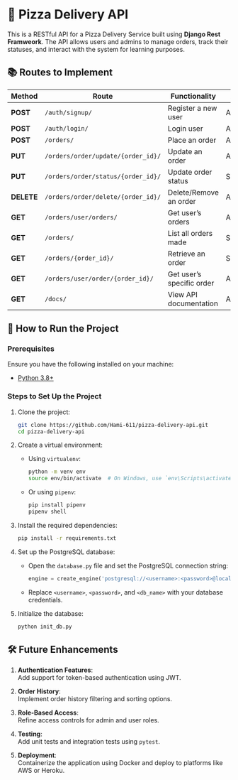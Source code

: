 
# 🍕 Pizza Delivery API

This is a RESTful API for a Pizza Delivery Service built using **Django Rest Framweork**. The API allows users and admins to manage orders, track their statuses, and interact with the system for learning purposes.  

## 📚 Routes to Implement

| **Method** | **Route**                              | **Functionality**         | **Access**   |
|------------|----------------------------------------|---------------------------|--------------|
| **POST**   | `/auth/signup/`                        | Register a new user       | All users    |
| **POST**   | `/auth/login/`                         | Login user                | All users    |
| **POST**   | `/orders/`                             | Place an order            | All users    |
| **PUT**    | `/orders/order/update/{order_id}/`     | Update an order           | All users    |
| **PUT**    | `/orders/order/status/{order_id}/`     | Update order status       | Superuser    |
| **DELETE** | `/orders/order/delete/{order_id}/`     | Delete/Remove an order    | All users    |
| **GET**    | `/orders/user/orders/`                | Get user’s orders         | All users    |
| **GET**    | `/orders/`                             | List all orders made      | Superuser    |
| **GET**    | `/orders/{order_id}/`                  | Retrieve an order         | Superuser    |
| **GET**    | `/orders/user/order/{order_id}/`       | Get user’s specific order | All users    |
| **GET**    | `/docs/`                               | View API documentation    | All users    |

## 🚀 How to Run the Project

### Prerequisites

Ensure you have the following installed on your machine:
- [Python 3.8+](https://www.python.org/downloads/)

### Steps to Set Up the Project

1. Clone the project:
   ```bash
   git clone https://github.com/Hami-611/pizza-delivery-api.git
   cd pizza-delivery-api
   ```

2. Create a virtual environment:
   - Using `virtualenv`:
     ```bash
     python -m venv env
     source env/bin/activate  # On Windows, use `env\Scripts\activate`
     ```
   - Or using `pipenv`:
     ```bash
     pip install pipenv
     pipenv shell
     ```

3. Install the required dependencies:
   ```bash
   pip install -r requirements.txt
   ```

4. Set up the PostgreSQL database:
   - Open the `database.py` file and set the PostgreSQL connection string:
     ```python
     engine = create_engine('postgresql://<username>:<password>@localhost/<db_name>', echo=True)
     ```
   - Replace `<username>`, `<password>`, and `<db_name>` with your database credentials.

5. Initialize the database:
   ```bash
   python init_db.py
   ```

## 🛠️ Future Enhancements

1. **Authentication Features**:  
   Add support for token-based authentication using JWT.
   
2. **Order History**:  
   Implement order history filtering and sorting options.
   
3. **Role-Based Access**:  
   Refine access controls for admin and user roles.

4. **Testing**:  
   Add unit tests and integration tests using `pytest`.

5. **Deployment**:  
   Containerize the application using Docker and deploy to platforms like AWS or Heroku.

